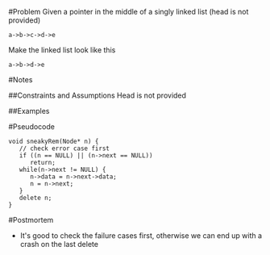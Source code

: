 #Problem
Given a pointer in the middle of a singly linked list (head is not provided)
```
a->b->c->d->e

```
Make the linked list look like this
```
a->b->d->e
```

#Notes


##Constraints and Assumptions
Head is not provided

##Examples

#Pseudocode
```
void sneakyRem(Node* n) {
   // check error case first
   if ((n == NULL) || (n->next == NULL))
      return;
   while(n->next != NULL) {
      n->data = n->next->data;
      n = n->next;
   }
   delete n;
}
```

#Postmortem
* It's good to check the failure cases first, otherwise we can
end up with a crash on the last delete
